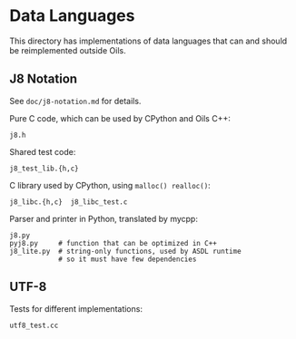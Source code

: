 Data Languages
==============

This directory has implementations of data languages that can and should be
reimplemented outside Oils.

## J8 Notation

See `doc/j8-notation.md` for details.

Pure C code, which can be used by CPython and Oils C++:

    j8.h

Shared test code:

    j8_test_lib.{h,c}

C library used by CPython, using `malloc() realloc()`:

    j8_libc.{h,c}  j8_libc_test.c

Parser and printer in Python, translated by mycpp:

    j8.py
    pyj8.py     # function that can be optimized in C++
    j8_lite.py  # string-only functions, used by ASDL runtime
                # so it must have few dependencies

## UTF-8

Tests for different implementations:

    utf8_test.cc

